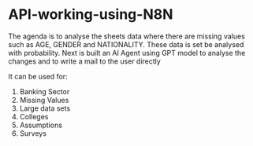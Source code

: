 # API-working-using-N8N
The agenda is to analyse the sheets data where there are missing values such as AGE, GENDER and NATIONALITY. These data is set be analysed with probability. Next is built an AI Agent using GPT model to analyse the changes and to write a mail to the user directly

It can be used for:
1. Banking Sector
2. Missing Values
3. Large data sets
4. Colleges
5. Assumptions
6. Surveys
